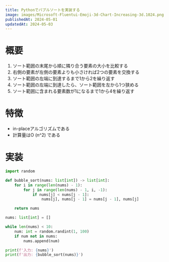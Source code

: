 ```yaml
---
title: Pythonでバブルソートを実装する
image: images/Microsoft-Fluentui-Emoji-3d-Chart-Increasing-3d.1024.png
publishedAt: 2024-05-01
updatedAt: 2024-05-03
---
```

# 概要

1.  ソート範囲の末尾から順に隣り合う要素の大小を比較する
2.  右側の要素が左側の要素よりも小さければ2つの要素を交換する
3.  ソート範囲の左端に到達するまで1から2を繰り返す
4.  ソート範囲の左端に到達したら、ソート範囲を左から1つ狭める
5.  ソート範囲に含まれる要素数が1になるまで1から4を繰り返す

# 特徴

-   in-placeアルゴリズムである
-   計算量はO (n^2) である

# 実装

```python
import random

def bubble_sort(nums: list[int]) -> list[int]:
    for i in range(len(nums) - 1):
        for j in range(len(nums) - 1, i, -1):
            if nums[j] < nums[j - 1]:
                nums[j], nums[j - 1] = nums[j - 1], nums[j]

    return nums

nums: list[int] = []

while len(nums) < 10:
    num: int = random.randint(1, 100)
    if num not in nums:
        nums.append(num)

print(f'入力: {nums}')
print(f'出力: {bubble_sort(nums)}')
```
